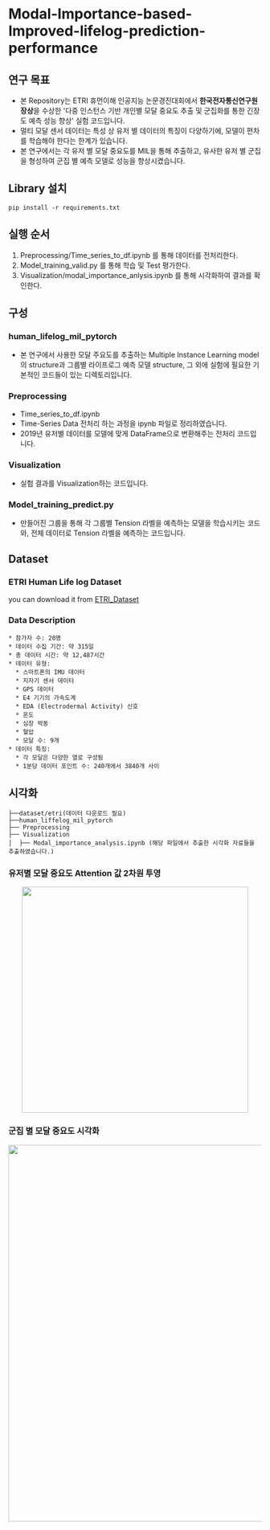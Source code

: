# Modal-Importance-based-Improved-lifelog-prediction-performance

## 연구 목표 
- 본 Repository는 ETRI  휴먼이해 인공지능 논문경진대회에서 **한국전자통신연구원장상**을 수상한 '다중 인스턴스 기반 개인별 모달 중요도 추출 및 군집화를 통한 긴장도 예측 성능 향상' 실험 코드입니다. 
- 멀티 모달 센서 데이터는 특성 상 유저 별 데이터의 특징이 다양하기에, 모델이 편차를 학습해야 한다는 한계가 있습니다.
- 본 연구에서는 각 유저 별 모달 중요도를 MIL을 통해 추출하고, 유사한 유저 별 군집을 형성하여 군집 별 예측 모델로 성능을 향상시켰습니다.

## Library 설치
```shell
pip install -r requirements.txt
```

## 실행 순서
  1. Preprocessing/Time_series_to_df.ipynb 를 통해 데이터를 전처리한다. 
  2. Model_training_valid.py 를 통해 학습 및 Test 평가한다. 
  3. Visualization/modal_importance_anlysis.ipynb 를 통해 시각화하여 결과를 확인한다. 


## 구성
  ### human_lifelog_mil_pytorch
  - 본 연구에서 사용한 모달 주요도를 추출하는 Multiple Instance Learning model의 structure과 그룹별 라이프로그 예측 모델 structure, 그 외에 실험에 필요한 기본적인 코드들이 있는 디렉토리입니다.
  
  ### Preprocessing
  - Time_series_to_df.ipynb
  - Time-Series Data 전처리 하는 과정을 ipynb 파일로 정리하였습니다.
  - 2019년 유저별 데이터를 모델에 맞게 DataFrame으로 변환해주는 전처리 코드입니다.

  ### Visualization
  - 실험 결과를 Visualization하는 코드입니다. 

  ### Model_training_predict.py
  - 만들어진 그룹을 통해 각 그룹별 Tension 라벨을 예측하는 모델을 학습시키는 코드와, 전체 데이터로 Tension 라벨을 예측하는 코드입니다.

## Dataset

  ### ETRI Human Life log Dataset
  you can download it from [ETRI_Dataset](https://nanum.etri.re.kr/share/schung1/ETRILifelogDataset2020?lang=ko_KR)
  ### Data Description
    * 참가자 수: 20명
    * 데이터 수집 기간: 약 315일
    * 총 데이터 시간: 약 12,487시간
    * 데이터 유형:
      * 스마트폰의 IMU 데이터
      * 지자기 센서 데이터
      * GPS 데이터
      * E4 기기의 가속도계
      * EDA (Electrodermal Activity) 신호
      * 온도
      * 심장 박동
      * 혈압
      * 모달 수: 9개
    * 데이터 특징:
      * 각 모달은 다양한 열로 구성됨
      * 1분당 데이터 포인트 수: 240개에서 3840개 사이


## 시각화
```
├──dataset/etri(데이터 다운로드 필요)
├──human_liffelog_mil_pytorch
├── Preprocessing
├── Visualization
│  ├── Modal_importance_analysis.ipynb (해당 파일에서 추출한 시각화 자료들을 추출하였습니다.)
```

### 유저별 모달 중요도 Attention 값 2차원 투영
<p align="center"><img src = "https://github.com/jwr0218/MIL_ETRI/assets/54136688/02884f67-8299-4b10-b5f2-664859966053"width="450"/></p>


### 군집 별 모달 중요도 시각화 
<p align="center"><img src = "https://github.com/jwr0218/MIL_ETRI/assets/54136688/9627b2f7-4ec3-417b-9400-862eb1d91395"width="750"/></p>

